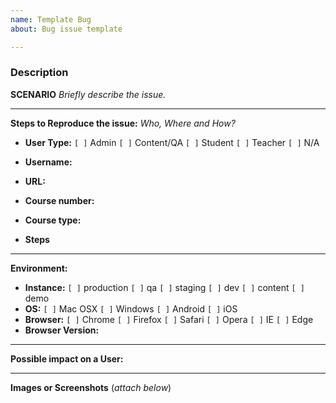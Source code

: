 ```yaml
---
name: Template Bug
about: Bug issue template

---
```


### Description

**SCENARIO** _Briefly describe the issue._

----------------
**Steps to Reproduce the issue:** _Who, Where and How?_

- **User Type:**
` [ ] ` Admin  ` [ ] ` Content/QA
` [ ] ` Student  ` [ ] ` Teacher
` [ ] ` N/A
- **Username:** 
- **URL:**  
- **Course number:**  
- **Course type:**  

- **Steps**

----------------
**Environment:**

- **Instance:**
` [ ] ` production ` [ ] ` qa ` [ ] ` staging
` [ ] ` dev ` [ ] ` content ` [ ] ` demo
- **OS:**
` [ ] ` Mac OSX ` [ ] ` Windows
` [ ] ` Android ` [ ] ` iOS
- **Browser:**
` [ ] ` Chrome ` [ ] ` Firefox ` [ ] ` Safari
` [ ] ` Opera ` [ ] ` IE ` [ ] ` Edge
- **Browser Version:**  

----------------
**Possible impact on a User:**

----------------
**Images or Screenshots** (_attach below_)

